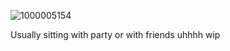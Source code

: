 
![1000005154](https://github.com/user-attachments/assets/41f7a423-c973-4566-b6d7-d6825d5b7882)

Usually sitting with party or with friends
uhhhh wip





<!--
**maymadnness/Maymadnness** is a ✨ _special_ ✨ repository because its `README.md` (this file) appears on your GitHub profile.

Here are some ideas to get you started:

- 🔭 I’m currently working on ...
- 🌱 I’m currently learning ...
- 👯 I’m looking to collaborate on ...
- 🤔 I’m looking for help with ...
- 💬 Ask me about ...
- 📫 How to reach me: ...
- 😄 Pronouns: ...
- ⚡ Fun fact: ...
-->
